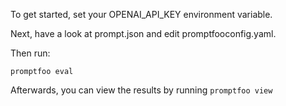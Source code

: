 To get started, set your OPENAI_API_KEY environment variable.

Next, have a look at prompt.json and edit promptfooconfig.yaml.

Then run:

```
promptfoo eval
```

Afterwards, you can view the results by running `promptfoo view`
